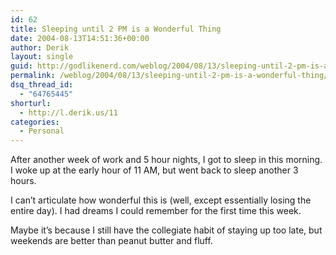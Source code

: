 ```yaml
---
id: 62
title: Sleeping until 2 PM is a Wonderful Thing
date: 2004-08-13T14:51:36+00:00
author: Derik
layout: single
guid: http://godlikenerd.com/weblog/2004/08/13/sleeping-until-2-pm-is-a-wonderful-thing/
permalink: /weblog/2004/08/13/sleeping-until-2-pm-is-a-wonderful-thing/
dsq_thread_id:
  - "64765445"
shorturl:
  - http://l.derik.us/11
categories:
  - Personal
---
```

After another week of work and 5 hour nights, I got to sleep in this morning. I woke up at the early hour of 11 AM, but went back to sleep another 3 hours.

I can&#8217;t articulate how wonderful this is (well, except essentially losing the entire day). I had dreams I could remember for the first time this week.

Maybe it&#8217;s because I still have the collegiate habit of staying up too late, but weekends are better than peanut butter and fluff.